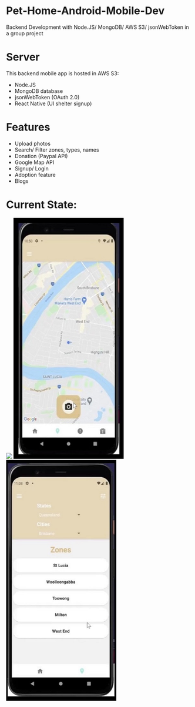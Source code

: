 # Pet-Home-Android-Mobile-Dev
Backend Development with Node.JS/ MongoDB/ AWS S3/ jsonWebToken in a group project

# Server
This backend mobile app is hosted in AWS S3:
- Node.JS
- MongoDB database
- jsonWebToken (OAuth 2.0) 
- React Native (UI shelter signup)

# Features
- Upload photos
- Search/ Filter zones, types, names
- Donation (Paypal API)
- Google Map API
- Signup/ Login
- Adoption feature
- Blogs 

# Current State:
<p float="left">
  <img src="https://github.com/uqsquach/Jason-Homepage/blob/main/public/projects/blog.png" width="300" />
  <img src="https://github.com/uqsquach/Pet-Home-Android-Mobile-Dev/blob/main/img/map.png" width="300" /> 
  <img src="https://github.com/uqsquach/Pet-Home-Android-Mobile-Dev/blob/main/img/map-filter.png" width="300" />
</p>


